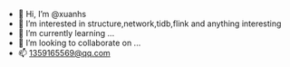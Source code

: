 - 👋 Hi, I’m @xuanhs
- 👀 I’m interested in structure,network,tidb,flink and anything interesting
- 🌱 I’m currently learning ...
- 💞️ I’m looking to collaborate on ...
- 📫 1359165569@qq.com

<!---
xuanhs/xuanhs is a ✨ special ✨ repository because its `README.md` (this file) appears on your GitHub profile.
You can click the Preview link to take a look at your changes.
--->
